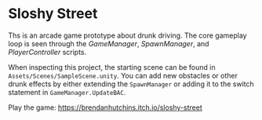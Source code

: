 # Sloshy Street

Ths is an arcade game prototype about drunk driving. The core gameplay loop is seen through the *GameManager*, *SpawnManager*, and *PlayerController* scripts.

When inspecting this project, the starting scene can be found in `Assets/Scenes/SampleScene.unity`. You can add new obstacles or other drunk effects 
by either extending the `SpawnManager` or adding it to the switch statement in `GameManager.UpdateBAC`.

Play the game: https://brendanhutchins.itch.io/sloshy-street
